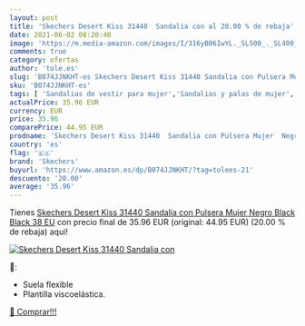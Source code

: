 ```yaml
---
layout: post
title: 'Skechers Desert Kiss 31440  Sandalia con al 20.00 % de rebaja'
date: 2021-06-02 08:20:40
image: 'https://m.media-amazon.com/images/I/316yB06IwYL._SL500_._SL400_.jpg'
comments: true
category: ofertas
author: 'tole.es'
slug: 'B074JJNKHT-es Skechers Desert Kiss 31440 Sandalia con Pulsera Mujer...'
sku: 'B074JJNKHT-es'
tags: [ 'Sandalias de vestir para mujer','Sandalias y palas de mujer','Zapatos','Zapatos para mujer','Zapatos y complementos','sandalia','skechers', ]
actualPrice: 35.96 EUR
currency: EUR
price: 35.96
comparePrice: 44.95 EUR
prodname: 'Skechers Desert Kiss 31440  Sandalia con Pulsera Mujer  Negro  Black Black   38 EU'
country: 'es'
flag: '🇪🇸'
brand: 'Skechers'
buyurl: 'https://www.amazon.es/dp/B074JJNKHT/?tag=tolees-21'
descuento: '20.00'
average: '35.96'
---
```


Tienes [Skechers Desert Kiss 31440  Sandalia con Pulsera Mujer  Negro  Black Black   38 EU](https://www.amazon.es/dp/B074JJNKHT/?tag=tolees-21) con precio final de  35.96 EUR (original: 44.95 EUR) (20.00 %  de rebaja) aqui!

[![Skechers Desert Kiss 31440  Sandalia con](https://m.media-amazon.com/images/I/316yB06IwYL._SL500_._SL400_.jpg)](https://www.amazon.es/dp/B074JJNKHT/?tag=tolees-21)

🔎:

- Suela flexible
- Plantilla viscoelástica.

[🛒 Comprar!!!](https://www.amazon.es/dp/B074JJNKHT/?tag=tolees-21)
